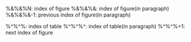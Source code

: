 %&%&%N: index of figure
%&%&%&: index of figure(in paragraph)
%&%&%&-1: previous index of figure(in paragraph)

%^%^%: index of table
%^%^%^: index of table(in paragraph)
%^%^%+1: next index of figure